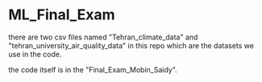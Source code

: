 # ML_Final_Exam

there are two csv files named "Tehran_climate_data" and "tehran_university_air_quality_data" in this repo which are the datasets we use in the code.

the code itself is in the "Final_Exam_Mobin_Saidy".
